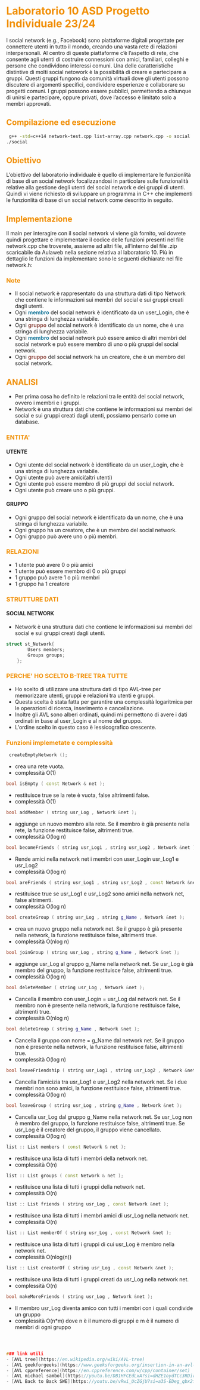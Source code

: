
# <span style="color:#F18F01">Laboratorio 10 ASD Progetto Individuale 23/24</span>

I social network (e.g., Facebook) sono piattaforme digitali progettate per connettere utenti in tutto il mondo, creando una
vasta rete di relazioni interpersonali. Al centro di queste piattaforme c’è l’aspetto di rete, che consente agli utenti di costruire
connessioni con amici, familiari, colleghi e persone che condividono interessi comuni.
Una delle caratteristiche distintive di molti social netowork è la possibilità di creare e partecipare a gruppi. Questi gruppi
fungono da comunità virtuali dove gli utenti possono discutere di argomenti specifici, condividere esperienze e collaborare su
progetti comuni. I gruppi possono essere pubblici, permettendo a chiunque di unirsi e partecipare, oppure privati, dove l’accesso
è limitato solo a membri approvati.


## <span style="color:#F18F01"> Compilazione ed esecuzione</span>
```bash
 g++ -std=c++14 network-test.cpp list-array.cpp network.cpp -o social
./social
```

## <span style="color:#F18F01"> Obiettivo</span>

L’obiettivo del laboratorio individuale è quello di implementare le funzionlità di base di un social network focalizzandosi in
particolare sulle funzionalità relative alla gestione degli utenti del social network e dei gruppi di utenti.
Quindi vi viene richiesto di sviluppare un programma in C++ che implementi le funzionlità di base di un social network come
descritto in seguito.

## <span style="color:#F18F01"> Implementazione</span>
Il main per interagire con il social network vi viene già fornito, voi dovrete quindi progettare e implementare il codice delle
funzioni presenti nel file network.cpp che troverete, assieme ad altri file, all’interno del file .zip scaricabile da Aulaweb nella
sezione relativa al laboratorio 10. Più in dettaglio le funzioni da implementare sono le seguenti dichiarate nel file network.h:


### <span style="color:#F18F01"> Note</span>
- Il social network è rappresentato da una struttura dati di tipo Network che contiene le informazioni sui membri del social e sui gruppi creati dagli utenti.
- Ogni <b style="color:#17779A">membro</b> del social network è identificato da un user_Login, che è una stringa di lunghezza variabile.
- Ogni <b style="color:#94524A">gruppo</b> del social network è identificato da un nome, che è una stringa di lunghezza variabile.
- Ogni <b style="color:#17779A">membro</b> del social network può essere amico di altri membri del social network e può essere membro di uno o più gruppi del social network.
- Ogni <b style="color:#94524A">gruppo</b> del social network ha un creatore, che è un membro del social network.




## <span style="color:#F18F01"> ANALISI</span>
- Per prima cosa ho definito le relazioni tra le entità del social network, ovvero i membri e i gruppi.
- Network è una struttura dati che contiene le informazioni sui membri del social e sui gruppi creati dagli utenti, possiamo pensarlo come un database.

### <span style="color:#F18F01"> ENTITA'</span>
#### UTENTE
- Ogni utente del social network è identificato da un user_Login, che è una stringa di lunghezza variabile.
- Ogni utente può avere amici(altri utenti)
- Ogni utente può essere membro di più gruppi del social network.
- Ogni utente può creare uno o più gruppi.

#### GRUPPO
- Ogni gruppo del social network è identificato da un nome, che è una stringa di lunghezza variabile.
- Ogni gruppo ha un creatore, che è un membro del social network.
- Ogni gruppo può avere uno o più membri.

### <span style="color:#F18F01"> RELAZIONI</span>
- 1 utente può avere 0 o più amici
- 1 utente può essere membro di 0 o più gruppi
- 1 gruppo può avere 1 o più membri
- 1 gruppo ha 1 creatore

### <span style="color:#F18F01"> STRUTTURE DATI</span>

#### SOCIAL NETWORK
- Network è una struttura dati che contiene le informazioni sui membri del social e sui gruppi creati dagli utenti.


```cpp
struct st_Network{
        Users members;
        Groups groups;
    };
```
### <span style="color:#F18F01"> PERCHE' HO SCELTO B-TREE TRA TUTTE</span>

- Ho scelto di utilizzare una struttura dati di tipo AVL-tree per memorizzare utenti, gruppi e relazioni tra utenti e gruppi.
- Questa scelta è stata fatta per garantire una complessità logaritmica per le operazioni di ricerca, inserimento e cancellazione.
- Inoltre gli AVL sono alberi ordinati, quindi mi permettono di avere i dati ordinati in base al user_Login e al nome del gruppo.
- L'ordine scelto in questo caso è lessicografico crescente.

### <span style="color:#F18F01"> Funzioni implemetate e complessità</span>

```cpp
 createEmptyNetwork ();
```
- crea una rete vuota.
- complessità O(1)
```cpp
bool isEmpty ( const Network & net );
```
- restituisce true se la rete è vuota, false altrimenti false.
- complessità O(1)
```cpp
bool addMember ( string usr_Log , Network &net );
```
- aggiunge un nuovo membro alla rete. Se il membro è già presente nella rete, la funzione restituisce false, altrimenti true.
- complessità O(log n)
```cpp
bool becomeFriends ( string usr_Log1 , string usr_Log2 , Network &net );
```
-  Rende amici nella network net i membri con user_Login usr_Log1 e usr_Log2
- complessità O(log n)
```cpp
bool areFriends ( string usr_Log1 , string usr_Log2 , const Network &net );
```
- restituisce true se usr_Log1 e usr_Log2 sono amici nella network net, false altrimenti.
- complessità O(log n)
```cpp
bool createGroup ( string usr_Log , string g_Name , Network &net );
```
- crea un nuovo gruppo nella network net. Se il gruppo è già presente nella network, la funzione restituisce false, altrimenti true.
- complessità O(nlog n)
```cpp
bool joinGroup ( string usr_Log , string g_Name , Network &net );
```
- aggiunge usr_Log al gruppo g_Name nella network net. Se usr_Log è già membro del gruppo, la funzione restituisce false, altrimenti true.
- complessità O(log n)
```cpp
bool deleteMember ( string usr_Log , Network &net );
```
- Cancella il membro con user_Login = usr_Log dal network net. Se il membro non è presente nella network, la funzione restituisce false, altrimenti true.
- complessità O(nlog n)
```cpp
bool deleteGroup ( string g_Name , Network &net );
```
- Cancella il gruppo con nome = g_Name dal network net. Se il gruppo non è presente nella network, la funzione restituisce false, altrimenti true.
- complessità O(log n)
```cpp
bool leaveFriendship ( string usr_Log1 , string usr_Log2 , Network &net );
```
- Cancella l’amicizia tra usr_Log1 e usr_Log2 nella network net. Se i due membri non sono amici, la funzione restituisce false, altrimenti true.
- complessità O(log n)
```cpp
bool leaveGroup ( string usr_Log , string g_Name , Network &net );
```
- Cancella usr_Log dal gruppo g_Name nella network net. Se usr_Log non è membro del gruppo, la funzione restituisce false, altrimenti true. Se usr_Log è il creatore del gruppo, il gruppo viene cancellato.
- complessità O(log n)
```cpp
list :: List members ( const Network & net );
```
- restituisce una lista di tutti i membri della network net.
- complessità O(n)
```cpp
list :: List groups ( const Network & net );
```
- restituisce una lista di tutti i gruppi della network net.
- complessità O(n)
```cpp
list :: List friends ( string usr_Log , const Network &net );
```
- restituisce una lista di tutti i membri amici di usr_Log nella network net.
- complessità O(n)
```cpp
list :: List memberOf ( string usr_Log , const Network &net );
```
- restituisce una lista di tutti i gruppi di cui usr_Log è membro nella network net.
- complessità O(nlog(n))
```cpp
list :: List creatorOf ( string usr_Log , const Network &net );
```
- restituisce una lista di tutti i gruppi creati da usr_Log nella network net.
- complessità O(n)
```cpp
bool makeMoreFriends ( string usr_Log , Network &net );
```
- Il membro usr_Log diventa amico con tutti i membri con i quali condivide un gruppo
- complessità O(n*m) dove n è il numero di gruppi e m è il numero di membri di ogni gruppo
```cpp



### link utili
- [AVL tree](https://en.wikipedia.org/wiki/AVL-tree)
- [AVL geekforgeeks](https://www.geeksforgeeks.org/insertion-in-an-avl-tree/)
- [AVL cppreference](https://en.cppreference.com/w/cpp/container/set)
- [AVL michael sambol](https://youtu.be/DB1HFCEdLxA?si=dHZE1oydTCc3RDir)
- [AVL Back to Back SWE](https://youtu.be/vRwi_UcZGjU?si=a3S-EDeg_qbx2fJG)





